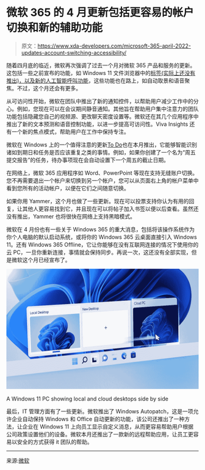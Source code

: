 # 微软 365 的 4 月更新包括更容易的帐户切换和新的辅助功能

> 原文：<https://www.xda-developers.com/microsoft-365-april-2022-updates-account-switching-accessibility/>

随着四月底的临近，微软再次强调了过去一个月对微软 365 产品和服务的更新。这包括一些之前宣布的功能，如 Windows 11 文件浏览器中的[标签(实际上还没有推出)，以及新的](https://www.xda-developers.com/microsoft-unveils-tabbed-file-explorer/)[人工智能呼叫功能](https://www.xda-developers.com/windows-11-getting-ai-video-effects-starting-arm-devices/)，这些功能也在路上，如自动取景和语音聚焦。不过，这个月还会有更多。

从可访问性开始，微软在团队中推出了新的通知控件，以帮助用户减少工作中的分心。例如，您现在可以在会议期间静音通知。其他旨在帮助用户集中注意力的团队功能包括隐藏您自己的视频源、更改聊天密度设置等。微软还在其几个应用程序中推出了新的文本预测和语音控制功能，以进一步提高可访问性。Viva Insights 还有一个新的焦点模式，帮助用户在工作中保持专注。

微软在 Windows 上的一个值得注意的更新[To Do](https://todo.microsoft.com/tasks/)也在本月推出，它能够智能识别诸如到期日和任务是否应该重复之类的事情。例如，如果你创建了一个名为“周五提交报告”的任务，待办事项现在会自动设置下一个周五的截止日期。

在网络上，微软 365 应用程序如 Word、PowerPoint 等现在支持无缝账户切换。您不再需要退出一个帐户来切换到另一个帐户，您可以从页面右上角的帐户菜单中看到您所有的活动帐户，以便在它们之间随意切换。

如果你用 Yammer，这个月也做了一些更新。现在可以投票支持你认为有用的回复，让其他人更容易找到它，并且现在可以将帖子加入书签以便以后查看。虽然还没有推出，Yammer 也将很快在网络上支持黑暗模式。

微软在 4 月份也有一些关于 Windows 365 的重大消息，包括将该操作系统作为你个人电脑的默认启动系统，或将你的 Windows 365 云桌面直接引入 Windows 11。还有 Windows 365 Offline，它让你能够在没有互联网连接的情况下使用你的云 PC，一旦你重新连接，事情就会保持同步。再说一次，这还没有全部实现，但是微软这个月已经宣布了。

 <picture>![Windows 365 promo image](img/0bdb2b740ee836fba08d4d97a9f24317.png)</picture> 

A Windows 11 PC showing local and cloud desktops side by side

最后，IT 管理方面有了一些更新。微软推出了 Windows Autopatch，这是一项允许企业自动保持 Windows 和 Office 自动更新的功能，该公司还推出了一种方法，让企业在 Windows 11 上向员工显示自定义消息，从而更容易帮助用户根据公司政策设置他们的设备。微软本月还推出了一款新的远程帮助应用，让员工更容易以安全的方式获得 it 团队的帮助。

* * *

来源:[微软](https://www.microsoft.com/en-us/microsoft-365/blog/2022/04/28/from-intelligent-tools-built-on-inclusivity-to-the-latest-in-windowsheres-whats-new-in-microsoft-365/)